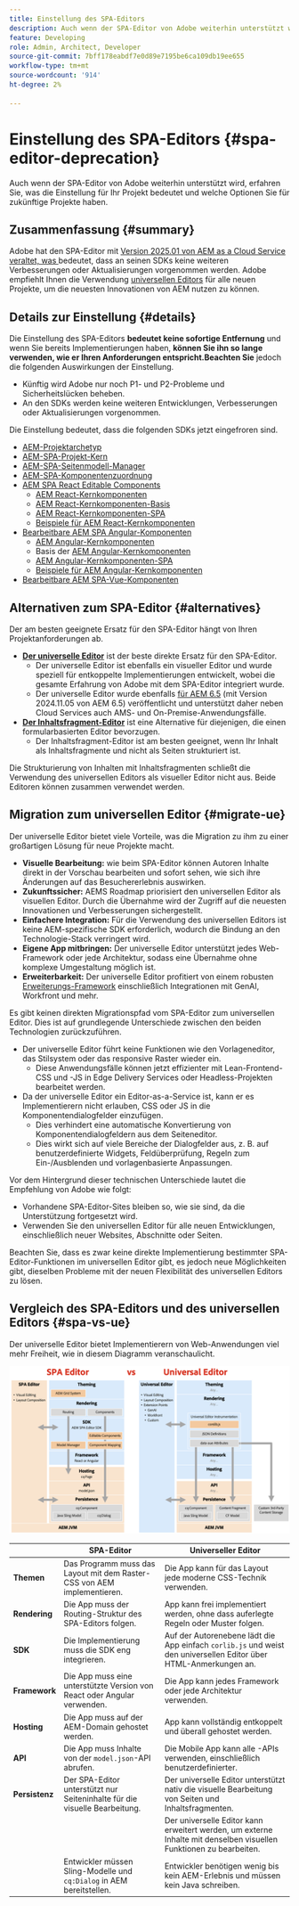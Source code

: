 ```yaml
---
title: Einstellung des SPA-Editors
description: Auch wenn der SPA-Editor von Adobe weiterhin unterstützt wird, erfahren Sie, was die Einstellung für Ihr Projekt bedeutet und welche Optionen Sie für zukünftige Projekte haben.
feature: Developing
role: Admin, Architect, Developer
source-git-commit: 7bff178eabdf7e0d89e7195be6ca109db19ee655
workflow-type: tm+mt
source-wordcount: '914'
ht-degree: 2%

---
```



# Einstellung des SPA-Editors {#spa-editor-deprecation}

Auch wenn der SPA-Editor von Adobe weiterhin unterstützt wird, erfahren Sie, was die Einstellung für Ihr Projekt bedeutet und welche Optionen Sie für zukünftige Projekte haben.

## Zusammenfassung {#summary}

Adobe hat den SPA-Editor mit [Version 2025.01 von AEM as a Cloud Service veraltet, was ](/help/release-notes/release-notes-cloud/2025/release-notes-2025-1-0.md#spa-editor) bedeutet, dass an seinen SDKs keine weiteren Verbesserungen oder Aktualisierungen vorgenommen werden. Adobe empfiehlt Ihnen die Verwendung [universellen Editors](/help/implementing/universal-editor/introduction.md) für alle neuen Projekte, um die neuesten Innovationen von AEM nutzen zu können.

## Details zur Einstellung {#details}

Die Einstellung des SPA-Editors **bedeutet keine sofortige Entfernung** und wenn Sie bereits Implementierungen haben, **können Sie ihn so lange verwenden, wie er Ihren Anforderungen entspricht.Beachten Sie** jedoch die folgenden Auswirkungen der Einstellung.

* Künftig wird Adobe nur noch P1- und P2-Probleme und Sicherheitslücken beheben.
* An den SDKs werden keine weiteren Entwicklungen, Verbesserungen oder Aktualisierungen vorgenommen.

Die Einstellung bedeutet, dass die folgenden SDKs jetzt eingefroren sind.

* [AEM-Projektarchetyp](https://github.com/adobe/aem-project-archetype/)
* [AEM-SPA-Projekt-Kern](https://github.com/adobe/aem-spa-project-core)
* [AEM-SPA-Seitenmodell-Manager](https://github.com/adobe/aem-spa-page-model-manager)
* [AEM-SPA-Komponentenzuordnung](https://github.com/adobe/aem-spa-component-mapping)
* [AEM SPA React Editable Components](https://github.com/adobe/aem-react-editable-components)
   * [AEM React-Kernkomponenten](https://github.com/adobe/aem-react-core-wcm-components)
   * [AEM React-Kernkomponenten-Basis](https://github.com/adobe/aem-react-core-wcm-components-base)
   * [AEM React-Kernkomponenten-SPA](https://github.com/adobe/aem-react-core-wcm-components-spa)
   * [Beispiele für AEM React-Kernkomponenten](https://github.com/adobe/aem-react-core-wcm-components-examples)
* [Bearbeitbare AEM SPA Angular-Komponenten](https://github.com/adobe/aem-angular-editable-components)
   * [AEM Angular-Kernkomponenten](https://github.com/adobe/aem-angular-core-wcm-components)
   * Basis der [AEM Angular-Kernkomponenten](https://github.com/adobe/aem-angular-core-wcm-components-base)
   * [AEM Angular-Kernkomponenten-SPA](https://github.com/adobe/aem-angular-core-wcm-components-spa)
   * [Beispiele für AEM Angular-Kernkomponenten](https://github.com/adobe/aem-angular-core-wcm-components-examples)
* [Bearbeitbare AEM SPA-Vue-Komponenten](https://github.com/mavicellc/aem-vue-editable-components)

## Alternativen zum SPA-Editor {#alternatives}

Der am besten geeignete Ersatz für den SPA-Editor hängt von Ihren Projektanforderungen ab.

* **[Der universelle Editor](/help/edge/wysiwyg-authoring/authoring.md)** ist der beste direkte Ersatz für den SPA-Editor.
   * Der universelle Editor ist ebenfalls ein visueller Editor und wurde speziell für entkoppelte Implementierungen entwickelt, wobei die gesamte Erfahrung von Adobe mit dem SPA-Editor integriert wurde.
   * Der universelle Editor wurde ebenfalls [für AEM 6.5](https://experienceleague.adobe.com/de/docs/experience-manager-65/content/implementing/developing/headless/universal-editor/introduction) (mit Version 2024.11.05 von AEM 6.5) veröffentlicht und unterstützt daher neben Cloud Services auch AMS- und On-Premise-Anwendungsfälle.
* **[Der Inhaltsfragment-Editor](/help/assets/content-fragments/content-fragments-managing.md)** ist eine Alternative für diejenigen, die einen formularbasierten Editor bevorzugen.
   * Der Inhaltsfragment-Editor ist am besten geeignet, wenn Ihr Inhalt als Inhaltsfragmente und nicht als Seiten strukturiert ist.

Die Strukturierung von Inhalten mit Inhaltsfragmenten schließt die Verwendung des universellen Editors als visueller Editor nicht aus. Beide Editoren können zusammen verwendet werden.

## Migration zum universellen Editor {#migrate-ue}

Der universelle Editor bietet viele Vorteile, was die Migration zu ihm zu einer großartigen Lösung für neue Projekte macht.

* **Visuelle Bearbeitung:** wie beim SPA-Editor können Autoren Inhalte direkt in der Vorschau bearbeiten und sofort sehen, wie sich ihre Änderungen auf das Besuchererlebnis auswirken.
* **Zukunftssicher:** AEMS Roadmap priorisiert den universellen Editor als visuellen Editor. Durch die Übernahme wird der Zugriff auf die neuesten Innovationen und Verbesserungen sichergestellt.
* **Einfachere Integration:** Für die Verwendung des universellen Editors ist keine AEM-spezifische SDK erforderlich, wodurch die Bindung an den Technologie-Stack verringert wird.
* **Eigene App mitbringen:** Der universelle Editor unterstützt jedes Web-Framework oder jede Architektur, sodass eine Übernahme ohne komplexe Umgestaltung möglich ist.
* **Erweiterbarkeit:** Der universelle Editor profitiert von einem robusten [Erweiterungs-Framework](/help/implementing/universal-editor/extending.md) einschließlich Integrationen mit GenAI, Workfront und mehr.

Es gibt keinen direkten Migrationspfad vom SPA-Editor zum universellen Editor. Dies ist auf grundlegende Unterschiede zwischen den beiden Technologien zurückzuführen.

* Der universelle Editor führt keine Funktionen wie den Vorlageneditor, das Stilsystem oder das responsive Raster wieder ein.
   * Diese Anwendungsfälle können jetzt effizienter mit Lean-Frontend-CSS und -JS in Edge Delivery Services oder Headless-Projekten bearbeitet werden.
* Da der universelle Editor ein Editor-as-a-Service ist, kann er es Implementierern nicht erlauben, CSS oder JS in die Komponentendialogfelder einzufügen.
   * Dies verhindert eine automatische Konvertierung von Komponentendialogfeldern aus dem Seiteneditor.
   * Dies wirkt sich auf viele Bereiche der Dialogfelder aus, z. B. auf benutzerdefinierte Widgets, Feldüberprüfung, Regeln zum Ein-/Ausblenden und vorlagenbasierte Anpassungen.

Vor dem Hintergrund dieser technischen Unterschiede lautet die Empfehlung von Adobe wie folgt:

* Vorhandene SPA-Editor-Sites bleiben so, wie sie sind, da die Unterstützung fortgesetzt wird.
* Verwenden Sie den universellen Editor für alle neuen Entwicklungen, einschließlich neuer Websites, Abschnitte oder Seiten.

Beachten Sie, dass es zwar keine direkte Implementierung bestimmter SPA-Editor-Funktionen im universellen Editor gibt, es jedoch neue Möglichkeiten gibt, dieselben Probleme mit der neuen Flexibilität des universellen Editors zu lösen.

## Vergleich des SPA-Editors und des universellen Editors {#spa-vs-ue}

Der universelle Editor bietet Implementierern von Web-Anwendungen viel mehr Freiheit, wie in diesem Diagramm veranschaulicht.

![Vergleich der Architekturen des universellen Editors und des SPA-Editors](assets/spa-editor-vs-ue.png)

|  | SPA-Editor | Universeller Editor |
|---|---|---|
| **Themen** | Das Programm muss das Layout mit dem Raster-CSS von AEM implementieren. | Die App kann für das Layout jede moderne CSS-Technik verwenden. |
| **Rendering** | Die App muss der Routing-Struktur des SPA-Editors folgen. | App kann frei implementiert werden, ohne dass auferlegte Regeln oder Muster folgen. |
| **SDK** | Die Implementierung muss die SDK eng integrieren. | Auf der Autorenebene lädt die App einfach `corlib.js` und weist den universellen Editor über HTML-Anmerkungen an. |
| **Framework** | Die App muss eine unterstützte Version von React oder Angular verwenden. | Die App kann jedes Framework oder jede Architektur verwenden. |
| **Hosting** | Die App muss auf der AEM-Domain gehostet werden. | App kann vollständig entkoppelt und überall gehostet werden. |
| **API** | Die App muss Inhalte von der `model.json`-API abrufen. | Die Mobile App kann alle -APIs verwenden, einschließlich benutzerdefinierter. |
| **Persistenz** | Der SPA-Editor unterstützt nur Seiteninhalte für die visuelle Bearbeitung. | Der universelle Editor unterstützt nativ die visuelle Bearbeitung von Seiten und Inhaltsfragmenten. |
|  |  | Der universelle Editor kann erweitert werden, um externe Inhalte mit denselben visuellen Funktionen zu bearbeiten. |
|  | Entwickler müssen Sling-Modelle und `cq:Dialog` in AEM bereitstellen. | Entwickler benötigen wenig bis kein AEM-Erlebnis und müssen kein Java schreiben. |
